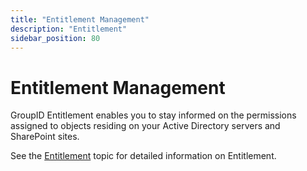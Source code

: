 ```yaml
---
title: "Entitlement Management"
description: "Entitlement"
sidebar_position: 80
---
```


# Entitlement Management

GroupID Entitlement enables you to stay informed on the permissions assigned to objects residing on
your Active Directory servers and SharePoint sites.

See the [Entitlement](/docs/directorymanager/11.0/admincenter/entitlement/overview.md)
topic for detailed information on Entitlement.
